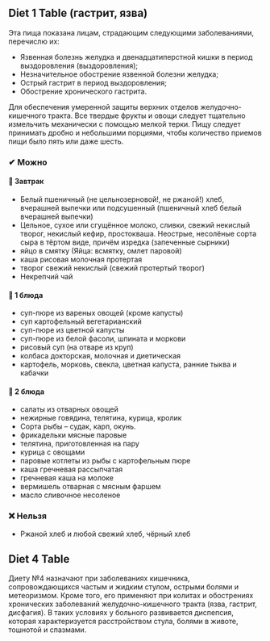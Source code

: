 ## Diet 1 Table (гастрит, язва)
Эта пища показана лицам, страдающим следующими заболеваниями, перечислю их:
- Язвенная болезнь желудка и двенадцатиперстной кишки в период выздоровления (выздоровления);
- Незначительное обострение язвенной болезни желудка;
- Острый гастрит в период выздоровления;
- Обострение хронического гастрита.

Для обеспечения умеренной защиты верхних отделов желудочно-кишечного тракта. Все твердые фрукты и овощи следует тщательно измельчить механически с помощью мелкой терки. Пищу следует принимать дробно и небольшими порциями, чтобы количество приемов пищи было пять или даже шесть. 

### ✔ Можно
#### 🥘 Завтрак
- Белый пшеничный (не цельнозерновой!, не ржаной!) хлеб, вчерашней выпечки или подсушенный (пшеничный хлеб белый вчерашней выпечки)
- Цельное, сухое или сгущённое молоко, сливки, свежий некислый творог, некислый кефир, простокваша. Неострые, несолёные сорта сыра в тёртом виде, причём изредка (запеченные сырники)
- яйцо в смятку (Яйца: всмятку, омлет паровой)
- каша рисовая молочная протертая
- творог свежий некислый (свежий протертый творог)
- Некрепчий чай

#### 🍵 1 блюда
- суп-пюре из вареных овощей (кроме капусты)
- суп картофельный вегетарианский
- суп-пюре из цветной капусты
- суп-пюре из белой фасоли, шпината и моркови
- рисовый суп (на отваре из круп)
- колбаса докторская, молочная и диетическая
- картофель, морковь, свекла, цветная капуста, ранние тыква и кабачки

#### 🥗 2 блюда
- салаты из отварных овощей
- нежирные говядина, телятина, курица, кролик
- Сорта рыбы – судак, карп, окунь.
- фрикадельки мясные паровые
- телятина, приготовленная на пару
- курица с овощами
- паровые котлеты из рыбы с картофельным пюре
- каша гречневая рассыпчатая
- гречневая каша на молоке
- вермишель отварная с мясным фаршем
- масло сливочное несоленое

### ❌ Нельзя
- Ржаной хлеб и любой свежий хлеб, чёрный хлеб

## Diet 4 Table
Диету №4 назначают при заболеваниях кишечника, сопровождающихся частым и жидким стулом, острыми болями и метеоризмом. Кроме того, его применяют при колитах и ​​обострениях хронических заболеваний желудочно-кишечного тракта (язва, гастрит, дисфагия). В таких условиях у больного развивается диспепсия, которая характеризуется расстройством стула, болями в животе, тошнотой и спазмами.

